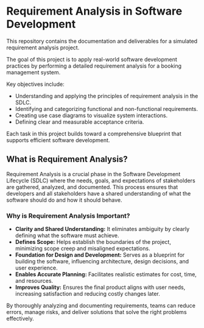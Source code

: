 # Requirement Analysis in Software Development

This repository contains the documentation and deliverables for a simulated requirement analysis project. 

The goal of this project is to apply real-world software development practices by performing a detailed requirement analysis for a booking management system. 

Key objectives include:
- Understanding and applying the principles of requirement analysis in the SDLC.
- Identifying and categorizing functional and non-functional requirements.
- Creating use case diagrams to visualize system interactions.
- Defining clear and measurable acceptance criteria.

Each task in this project builds toward a comprehensive blueprint that supports efficient software development.

## What is Requirement Analysis?

Requirement Analysis is a crucial phase in the Software Development Lifecycle (SDLC) where the needs, goals, and expectations of stakeholders are gathered, analyzed, and documented. This process ensures that developers and all stakeholders have a shared understanding of what the software should do and how it should behave.

### Why is Requirement Analysis Important?

- **Clarity and Shared Understanding:** It eliminates ambiguity by clearly defining what the software must achieve.
- **Defines Scope:** Helps establish the boundaries of the project, minimizing scope creep and misaligned expectations.
- **Foundation for Design and Development:** Serves as a blueprint for building the software, influencing architecture, design decisions, and user experience.
- **Enables Accurate Planning:** Facilitates realistic estimates for cost, time, and resources.
- **Improves Quality:** Ensures the final product aligns with user needs, increasing satisfaction and reducing costly changes later.

By thoroughly analyzing and documenting requirements, teams can reduce errors, manage risks, and deliver solutions that solve the right problems effectively.
